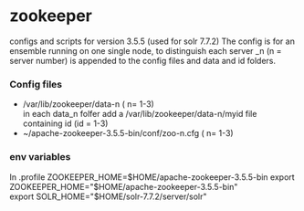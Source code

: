 # zookeeper
configs and scripts for version 3.5.5 (used for solr 7.7.2)
The config is for an ensemble running on one single node, to distinguish each server _n (n = server number) is appended to the config files and data and id folders.  

### Config files  
* /var/lib/zookeeper/data-n ( n= 1-3)  
in each data_n folfer add a /var/lib/zookeeper/data-n/myid file containing id (id = 1-3)  
* ~/apache-zookeeper-3.5.5-bin/conf/zoo-n.cfg ( n= 1-3)  

### env variables
In .profile
ZOOKEEPER_HOME=$HOME/apache-zookeeper-3.5.5-bin  
export ZOOKEEPER_HOME="$HOME/apache-zookeeper-3.5.5-bin"  
export SOLR_HOME="$HOME/solr-7.7.2/server/solr"  

